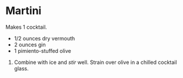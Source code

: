 # Martini

Makes 1 cocktail.

- 1/2 ounces dry vermouth
- 2 ounces gin
- 1 pimiento-stuffed olive

1. Combine with ice and *stir* well. Strain over olive in a chilled cocktail glass.
